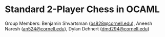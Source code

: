 # Standard 2-Player Chess in OCAML

Group Members:
Benjamin Shvartsman (bs828@cornell.edu), Aneesh Naresh (an524@cornell.edu), Dylan Dehnert (dmd294@cornell.edu)
